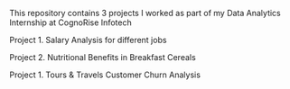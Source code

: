This repository contains 3 projects I worked as part of my Data Analytics Internship at CognoRise Infotech

Project 1. Salary Analysis for different jobs

Project 2. Nutritional Benefits in Breakfast Cereals

Project 1. Tours & Travels Customer Churn Analysis
